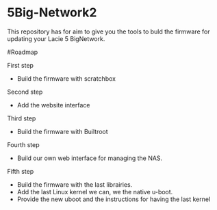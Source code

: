 # 5Big-Network2
This repository has for aim to give you the tools to buld the firmware for updating your Lacie 5 BigNetwork. 


#Roadmap

First step

- Build the firmware with scratchbox

Second step

- Add the website interface

Third step

- Build the firmware with Builtroot 

Fourth step

- Build our own web interface for managing the NAS.

Fifth step 

- Build the firmware with the last librairies.
- Add the last Linux kernel we can, we the native u-boot.
- Provide the new uboot and the instructions for having the last kernel
